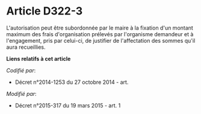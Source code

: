 # Article D322-3

L'autorisation peut être subordonnée par le maire à la fixation d'un montant maximum des frais d'organisation prélevés par
l'organisme demandeur et à l'engagement, pris par celui-ci, de justifier de l'affectation des sommes qu'il aura recueillies.

**Liens relatifs à cet article**

_Codifié par_:

  - Décret n°2014-1253 du 27 octobre 2014 - art.

_Modifié par_:

  - Décret n°2015-317 du 19 mars 2015 - art. 1
